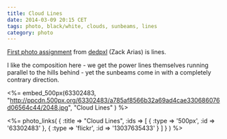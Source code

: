 ```yaml
---
title: Cloud Lines
date: 2014-03-09 20:15 CET
tags: photo, black/white, clouds, sunbeams, lines
category: photo
---
```


[First photo assignment](http://dedpxl.com/assignment-01-lines/) from [dedpxl](http://dedpxl.com) (Zack Arias) is lines.

I like the composition here - we get the power lines themselves running parallel to the hills behind - yet the sunbeams come in with a completely contrary direction.

<%= embed_500px(63302483, "http://ppcdn.500px.org/63302483/a785af8566b32a69ad4cae330686076d06564c44/2048.jpg", "Cloud Lines" ) %>

<%= photo_links(
  {
    :title => "Cloud Lines",
    :ids => [
      {
        :type => '500px',
        :id => '63302483'
      },
      {
        :type => 'flickr',
        :id => '13037635433'
      }
    ]
  }
) %>
